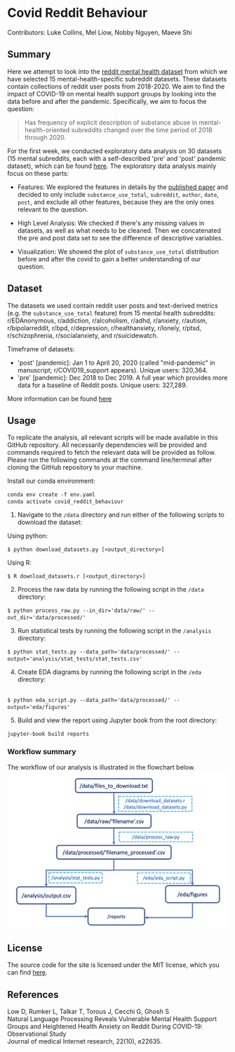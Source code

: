 # Covid Reddit Behaviour

Contributors: Luke Collins, Mel Liow, Nobby Nguyen, Maeve Shi

## Summary

Here we attempt to look into the [reddit mental health dataset](https://zenodo.org/record/3941387#.YZl5BC1h1QL) from which we have selected 15 mental-health-specific subreddit datasets. These datasets contain collections of reddit user posts from 2018-2020. We aim to find the impact of COVID-19 on mental health support groups by looking into the data before and after the pandemic. Specifically, we aim to focus the question:  

> Has frequency of explicit description of substance abuse in mental-health-oriented subreddits changed over the time period of 2018 through 2020.

For the first week, we conducted exploratory data analysis on 30 datasets (15 mental subreddits, each with a self-described 'pre' and 'post' pandemic dataset), which can be found [here](https://github.com/UBC-MDS/covid_reddit_behaviour/tree/eda/eda/subreddit). The exploratory data analysis mainly focus on these parts:

- Features: We explored the features in details by the [published paper](https://www.jmir.org/2020/10/e22635/.) and decided to only include `substance_use_total`, `subreddit`, `author`, `date`, `post`, and exclude all other features, because they are the only ones relevant to the question. 

- High Level Analysis: We checked if there's any missing values in datasets, as well as what needs to be cleaned. Then we concatenated the pre and post data set to see the difference of descriptive variables.  

- Visualization: We showed the plot of `substance_use_total` distribution before and after the covid to gain a better understanding of our question. 


## Dataset

The datasets we used contain reddit user posts and text-derived metrics (e.g. the `substance_use_total` feature) from 15 mental health subreddits: r/EDAnonymous, r/addiction, r/alcoholism, r/adhd, r/anxiety, r/autism, r/bipolarreddit, r/bpd, r/depression, r/healthanxiety, r/lonely, r/ptsd, r/schizophrenia, r/socialanxiety, and r/suicidewatch.

Timeframe of datasets: 

- 'post' [pandemic]: Jan 1 to April 20, 2020 (called "mid-pandemic" in manuscript; r/COVID19_support appears). Unique users: 320,364. 
- 'pre' [pandemic]: Dec 2018 to Dec 2019. A full year which provides more data for a baseline of Reddit posts. Unique users: 327,289.

More information can be found [here](https://zenodo.org/record/3941387#.YZl5BC1h1QL)


## Usage
To replicate the analysis, all relevant scripts will be made available in this GitHub repository. All necessarily dependencies will be provided and commands required to fetch the relevant data will be provided as follow.
Please run the following commands at the command line/terminal after cloning the GitHub repository to your machine.

Install our conda environment:
```console
conda env create -f env.yaml
conda activate covid_reddit_behaviour
```

1. Navigate to the `/data` directory and run either of the following scripts to download the dataset:  

Using python:
```console
$ python download_datasets.py [<output_directory>]
```

Using R:
```console
$ R download_datasets.r [<output_directory>]
```

2. Process the raw data by running the following script in the `/data` directory:
```console
$ python process_raw.py --in_dir='data/raw/' --out_dir='data/processed/'
```

3. Run statistical tests by running the following script in the `/analysis` directory:
```console
$ python stat_tests.py --data_path='data/processed/' --output='analysis/stat_tests/stat_tests.csv'
```

4. Create EDA diagrams by running the following script in the `/eda` directory:
```console

$ python eda_script.py --data_path='data/processed/' --output='eda/figures'
```

5. Build and view the report using Jupyter book from the root directory:
```console
jupyter-book build reports
```

### Workflow summary
The workflow of our analysis is illustrated in the flowchart below.
![Flowchart](flowchart.png)

## License
The source code for the site is licensed under the MIT license, which you can find [here](https://github.com/UBC-MDS/covid_reddit_behaviour/blob/main/LICENSE).
## References
Low D, Rumker L, Talkar T, Torous J, Cecchi G, Ghosh S  
Natural Language Processing Reveals Vulnerable Mental Health Support Groups and Heightened Health Anxiety on Reddit During COVID-19: Observational Study  
Journal of medical Internet research, 22(10), e22635.

